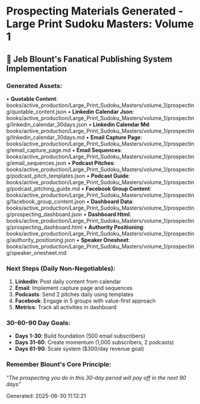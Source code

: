 # Prospecting Materials Generated - Large Print Sudoku Masters: Volume 1

## 🎯 Jeb Blount's Fanatical Publishing System Implementation

### Generated Assets:
• **Quotable Content**: books/active_production/Large_Print_Sudoku_Masters/volume_1/prospecting/quotable_content.json
• **Linkedin Calendar Json**: books/active_production/Large_Print_Sudoku_Masters/volume_1/prospecting/linkedin_calendar_30days.json
• **Linkedin Calendar Md**: books/active_production/Large_Print_Sudoku_Masters/volume_1/prospecting/linkedin_calendar_30days.md
• **Email Capture Page**: books/active_production/Large_Print_Sudoku_Masters/volume_1/prospecting/email_capture_page.md
• **Email Sequences**: books/active_production/Large_Print_Sudoku_Masters/volume_1/prospecting/email_sequences.json
• **Podcast Pitches**: books/active_production/Large_Print_Sudoku_Masters/volume_1/prospecting/podcast_pitch_templates.json
• **Podcast Guide**: books/active_production/Large_Print_Sudoku_Masters/volume_1/prospecting/podcast_pitching_guide.md
• **Facebook Group Content**: books/active_production/Large_Print_Sudoku_Masters/volume_1/prospecting/facebook_group_content.json
• **Dashboard Data**: books/active_production/Large_Print_Sudoku_Masters/volume_1/prospecting/prospecting_dashboard.json
• **Dashboard Html**: books/active_production/Large_Print_Sudoku_Masters/volume_1/prospecting/prospecting_dashboard.html
• **Authority Positioning**: books/active_production/Large_Print_Sudoku_Masters/volume_1/prospecting/authority_positioning.json
• **Speaker Onesheet**: books/active_production/Large_Print_Sudoku_Masters/volume_1/prospecting/speaker_onesheet.md

### Next Steps (Daily Non-Negotiables):
1. **LinkedIn**: Post daily content from calendar
2. **Email**: Implement capture page and sequences
3. **Podcasts**: Send 2 pitches daily using templates
4. **Facebook**: Engage in 5 groups with value-first approach
5. **Metrics**: Track all activities in dashboard

### 30-60-90 Day Goals:
- **Days 1-30**: Build foundation (500 email subscribers)
- **Days 31-60**: Create momentum (1,000 subscribers, 2 podcasts)
- **Days 61-90**: Scale system ($300/day revenue goal)

### Remember Blount's Core Principle:
*"The prospecting you do in this 30-day period will pay off in the next 90 days"*

Generated: 2025-06-30 11:12:21
